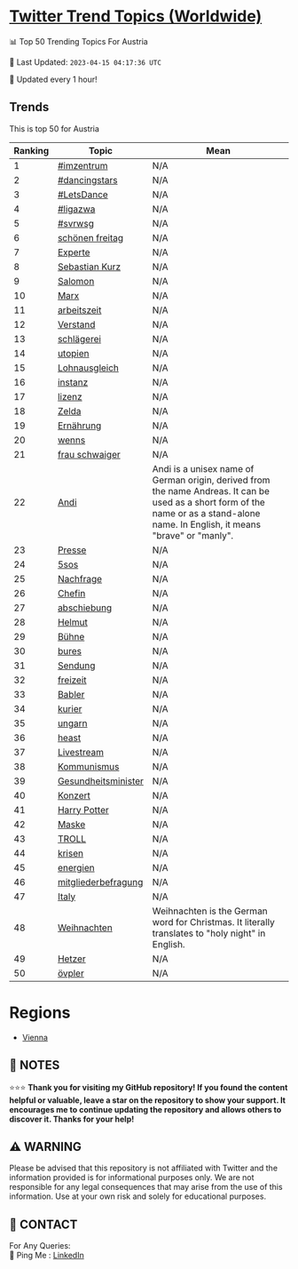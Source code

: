 [Twitter Trend Topics (Worldwide)](https://github.com/ErcinDedeoglu/Twitter-Trend-Topics)
==========


📊 Top 50 Trending Topics For Austria

📆 Last Updated: `2023-04-15 04:17:36 UTC`

🔧 Updated every 1 hour!


## Trends

This is top 50 for Austria

| Ranking | Topic | Mean |
| ------- | ------------ | ------------ |
| 1 | [#imzentrum](http://twitter.com/search?q=%23imzentrum) | N/A |
| 2 | [#dancingstars](http://twitter.com/search?q=%23dancingstars) | N/A |
| 3 | [#LetsDance](http://twitter.com/search?q=%23LetsDance) | N/A |
| 4 | [#ligazwa](http://twitter.com/search?q=%23ligazwa) | N/A |
| 5 | [#svrwsg](http://twitter.com/search?q=%23svrwsg) | N/A |
| 6 | [schönen freitag](http://twitter.com/search?q=sch%c3%b6nen+freitag) | N/A |
| 7 | [Experte](http://twitter.com/search?q=Experte) | N/A |
| 8 | [Sebastian Kurz](http://twitter.com/search?q=Sebastian+Kurz) | N/A |
| 9 | [Salomon](http://twitter.com/search?q=Salomon) | N/A |
| 10 | [Marx](http://twitter.com/search?q=Marx) | N/A |
| 11 | [arbeitszeit](http://twitter.com/search?q=arbeitszeit) | N/A |
| 12 | [Verstand](http://twitter.com/search?q=Verstand) | N/A |
| 13 | [schlägerei](http://twitter.com/search?q=schl%c3%a4gerei) | N/A |
| 14 | [utopien](http://twitter.com/search?q=utopien) | N/A |
| 15 | [Lohnausgleich](http://twitter.com/search?q=Lohnausgleich) | N/A |
| 16 | [instanz](http://twitter.com/search?q=instanz) | N/A |
| 17 | [lizenz](http://twitter.com/search?q=lizenz) | N/A |
| 18 | [Zelda](http://twitter.com/search?q=Zelda) | N/A |
| 19 | [Ernährung](http://twitter.com/search?q=Ern%c3%a4hrung) | N/A |
| 20 | [wenns](http://twitter.com/search?q=wenns) | N/A |
| 21 | [frau schwaiger](http://twitter.com/search?q=frau+schwaiger) | N/A |
| 22 | [Andi](http://twitter.com/search?q=Andi) | Andi is a unisex name of German origin, derived from the name Andreas. It can be used as a short form of the name or as a stand-alone name. In English, it means "brave" or "manly". |
| 23 | [Presse](http://twitter.com/search?q=Presse) | N/A |
| 24 | [5sos](http://twitter.com/search?q=5sos) | N/A |
| 25 | [Nachfrage](http://twitter.com/search?q=Nachfrage) | N/A |
| 26 | [Chefin](http://twitter.com/search?q=Chefin) | N/A |
| 27 | [abschiebung](http://twitter.com/search?q=abschiebung) | N/A |
| 28 | [Helmut](http://twitter.com/search?q=Helmut) | N/A |
| 29 | [Bühne](http://twitter.com/search?q=B%c3%bchne) | N/A |
| 30 | [bures](http://twitter.com/search?q=bures) | N/A |
| 31 | [Sendung](http://twitter.com/search?q=Sendung) | N/A |
| 32 | [freizeit](http://twitter.com/search?q=freizeit) | N/A |
| 33 | [Babler](http://twitter.com/search?q=Babler) | N/A |
| 34 | [kurier](http://twitter.com/search?q=kurier) | N/A |
| 35 | [ungarn](http://twitter.com/search?q=ungarn) | N/A |
| 36 | [heast](http://twitter.com/search?q=heast) | N/A |
| 37 | [Livestream](http://twitter.com/search?q=Livestream) | N/A |
| 38 | [Kommunismus](http://twitter.com/search?q=Kommunismus) | N/A |
| 39 | [Gesundheitsminister](http://twitter.com/search?q=Gesundheitsminister) | N/A |
| 40 | [Konzert](http://twitter.com/search?q=Konzert) | N/A |
| 41 | [Harry Potter](http://twitter.com/search?q=Harry+Potter) | N/A |
| 42 | [Maske](http://twitter.com/search?q=Maske) | N/A |
| 43 | [TROLL](http://twitter.com/search?q=TROLL) | N/A |
| 44 | [krisen](http://twitter.com/search?q=krisen) | N/A |
| 45 | [energien](http://twitter.com/search?q=energien) | N/A |
| 46 | [mitgliederbefragung](http://twitter.com/search?q=mitgliederbefragung) | N/A |
| 47 | [Italy](http://twitter.com/search?q=Italy) | N/A |
| 48 | [Weihnachten](http://twitter.com/search?q=Weihnachten) | Weihnachten is the German word for Christmas. It literally translates to "holy night" in English. |
| 49 | [Hetzer](http://twitter.com/search?q=Hetzer) | N/A |
| 50 | [övpler](http://twitter.com/search?q=%c3%b6vpler) | N/A |



# Regions

* [Vienna](</Austria/Vienna.md>)



## 📝 NOTES

⭐⭐⭐ **Thank you for visiting my GitHub repository! If you found the content helpful or valuable, leave a star on the repository to show your support. It encourages me to continue updating the repository and allows others to discover it. Thanks for your help!**


## ⚠️ WARNING

Please be advised that this repository is not affiliated with Twitter and the information provided is for informational purposes only. We are not responsible for any legal consequences that may arise from the use of this information. Use at your own risk and solely for educational purposes.


## 📨 CONTACT

 For Any Queries:  
            🏓 Ping Me : [LinkedIn](https://www.linkedin.com/in/ercindedeoglu/)

